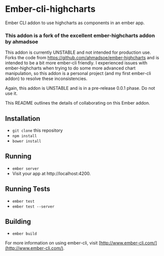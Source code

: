 # Ember-cli-highcharts

Ember CLI addon to use highcharts as components in an ember app.  

### This addon is a fork of the excellent ember-highcharts addon by ahmadsoe

This addon is currently UNSTABLE and not intended for production use.  Forks the code from https://github.com/ahmadsoe/ember-highcharts and is intended to be a bit more ember-cli friendly.  I experienced issues with ember-highcharts when trying to do some more advanced chart manipulation, so this addon is a personal project (and my first ember-cli addon) to resolve these inconsistencies.

Again, this addon is UNSTABLE and is in a pre-release 0.0.1 phase.  Do not use it.

This README outlines the details of collaborating on this Ember addon.

## Installation

* `git clone` this repository
* `npm install`
* `bower install`

## Running

* `ember server`
* Visit your app at http://localhost:4200.

## Running Tests

* `ember test`
* `ember test --server`

## Building

* `ember build`

For more information on using ember-cli, visit [http://www.ember-cli.com/](http://www.ember-cli.com/).
